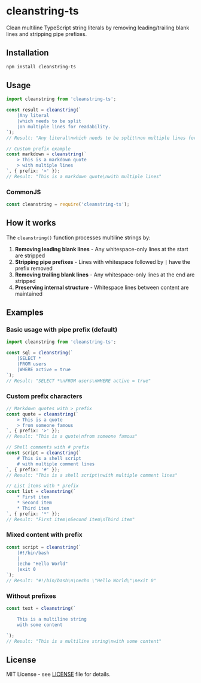# cleanstring-ts

Clean multiline TypeScript string literals by removing leading/trailing blank lines and stripping pipe prefixes.

## Installation

```bash
npm install cleanstring-ts
```

## Usage

```typescript
import cleanstring from 'cleanstring-ts';

const result = cleanstring(`
    |Any literal
    |which needs to be split
    |on multiple lines for readability.
`);
// Result: "Any literal\nwhich needs to be split\non multiple lines for readability."

// Custom prefix example
const markdown = cleanstring(`
    > This is a markdown quote
    > with multiple lines
`, { prefix: '>' });
// Result: "This is a markdown quote\nwith multiple lines"
```

### CommonJS

```javascript
const cleanstring = require('cleanstring-ts');
```

## How it works

The `cleanstring()` function processes multiline strings by:

1. **Removing leading blank lines** - Any whitespace-only lines at the start are stripped
2. **Stripping pipe prefixes** - Lines with whitespace followed by `|` have the prefix removed
3. **Removing trailing blank lines** - Any whitespace-only lines at the end are stripped
4. **Preserving internal structure** - Whitespace lines between content are maintained

## Examples

### Basic usage with pipe prefix (default)

```typescript
import cleanstring from 'cleanstring-ts';

const sql = cleanstring(`
    |SELECT *
    |FROM users
    |WHERE active = true
`);
// Result: "SELECT *\nFROM users\nWHERE active = true"
```

### Custom prefix characters

```typescript
// Markdown quotes with > prefix
const quote = cleanstring(`
    > This is a quote
    > from someone famous
`, { prefix: '>' });
// Result: "This is a quote\nfrom someone famous"

// Shell comments with # prefix  
const script = cleanstring(`
    # This is a shell script
    # with multiple comment lines
`, { prefix: '#' });
// Result: "This is a shell script\nwith multiple comment lines"

// List items with * prefix
const list = cleanstring(`
    * First item
    * Second item
    * Third item
`, { prefix: '*' });
// Result: "First item\nSecond item\nThird item"
```

### Mixed content with prefix

```typescript
const script = cleanstring(`
    |#!/bin/bash
    |
    |echo "Hello World"
    |exit 0
`);
// Result: "#!/bin/bash\n\necho \"Hello World\"\nexit 0"
```

### Without prefixes

```typescript
const text = cleanstring(`

    This is a multiline string
    with some content

`);
// Result: "This is a multiline string\nwith some content"
```

## License

MIT License - see [LICENSE](LICENSE) file for details.
